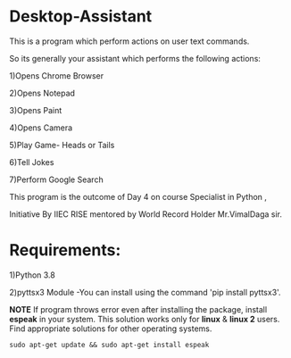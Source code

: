 # Desktop-Assistant
This is a program which perform actions on user text commands.


So its generally your assistant which performs the following actions:

1)Opens Chrome Browser 

2)Opens Notepad

3)Opens Paint

4)Opens Camera

5)Play Game- Heads or Tails

6)Tell Jokes

7)Perform Google Search


This program is the outcome of Day 4 on course Specialist in Python ,

Initiative By IIEC RISE mentored by World Record Holder Mr.VimalDaga sir.

# Requirements:

1)Python 3.8

2)pyttsx3 Module -You can install using the command 'pip install pyttsx3'.

**NOTE**
If program throws error even after installing the package, install __espeak__ in your system.
This solution works only for __linux__ & __linux 2__ users. Find appropriate solutions for other operating systems.

```
sudo apt-get update && sudo apt-get install espeak
```
